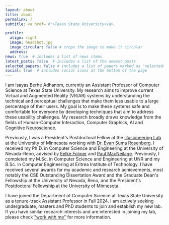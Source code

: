 ```yaml
---
layout: about
title: about
permalink: /
subtitle: <a href='#'>Texas State University</a>.

profile:
  align: right
  image: headshot.jpg
  image_circular: false # crops the image to make it circular
  address: 
news: true  # includes a list of news items
latest_posts: false  # includes a list of the newest posts
selected_papers: false # includes a list of papers marked as "selected={true}"
social: true  # includes social icons at the bottom of the page
---
```


I am Isayas Berhe Adhanom, currently an Assistant Professor of Computer Science at Texas State University. My research aims to improve current Virtual and Augmented Reality (VR/AR) systems by understanding the technical and perceptual challenges that make them less usable to a large percentage of their users. My goal is to make these systems safe and comfortable for everyone by developing techniques that aim to address these usability challenges. My research broadly draws knowledge from the fields of Human-Computer Interaction, Computer Graphics, AI and Cognitive Neuroscience. 

Previously, I was a President's Postdoctoral Fellow at the [Illusioneering Lab](https://illusioneering.cs.umn.edu/) at the University of Minnesota working with [Dr. Evan Suma Rosenberg](https://illusioneering.cs.umn.edu/). I received my Ph.D. in Computer Science and Engineering at the University of Nevada-Reno, advised by [Eelke Folmer](https://www.eelke.com/) and [Paul MacNeilage](https://selfmotionlab.github.io/). Previously, I completed my M.Sc. in Computer Science and Engineering at UNR and my B.Sc. in Computer Engineering at Eritrea Institute of Technology. I have received several awards for my academic and research achievements, most notably the CSE Outstanding Dissertation Award and the Graduate Dean's Fellowship at the University of Nevada, Reno, and the President's Postdoctoral Fellowship at the University of Minnesota.

<div class="alert alert-info" role="alert">
  I have joined the Department of Computer Science at Texas State University as a tenure-track Assistant Professor in Fall 2024. I am actively seeking undergraduate, masters and PhD students to join and establish my new lab. If you have similar research interests and are interested in joining my lab, please check <a href="{{  '/work_with_me/' | relative_url }}">"work with me"</a> for more information.
<div >